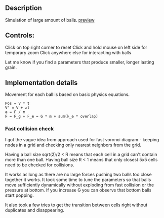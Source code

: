 ## Description

Simulation of large amount of balls. [preview](https://www.shadertoy.com/view/wdG3Wd)

## Controls:
Click on top right corner to reset
Click and hold mouse on left side for temporary zoom
Click anywhere else for interacting with balls

Let me know if you find a parameters that produce smaller, longer lasting grain.


## Implementation details

Movement for each ball is based on basic physics equations.

```
Pos = V * t
V' = V + at
a = F / m
F = F_g + F_e = G * m + sum(k_e * overlap)
```

### Fast collision check

I got the vague idea from approach used for fast voronoi diagram - keeping nodes in a grid and checking only nearest neighbors from the grid.

Having a ball size  sqrt(2)/2 < R means that each cell in a grid can't contain more than one ball.
Having ball size R < 1 means that only closest 5x5 cells need to be checked for collisions.

It works as long as there are no large forces pushing two balls too close together it works. It took some time to tune the parameters so that balls move sufficiently dynamically without exploding from fast collision or the pressure at bottom. If you increase G you can observe that bottom balls start popping.  

It also took a few tries to get the transition between cells right without duplicates and disappearing.